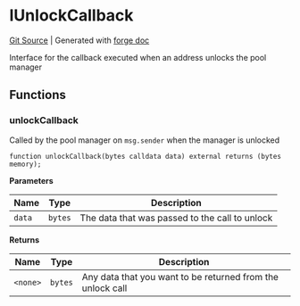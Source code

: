 # IUnlockCallback
[Git Source](https://github.com/Uniswap/v4-core/blob/1141642f8ba4665a50660886a8a8401526677045/src/interfaces/callback/IUnlockCallback.sol)
| Generated with [forge doc](https://book.getfoundry.sh/reference/forge/forge-doc)

Interface for the callback executed when an address unlocks the pool manager


## Functions
### unlockCallback

Called by the pool manager on `msg.sender` when the manager is unlocked


```solidity
function unlockCallback(bytes calldata data) external returns (bytes memory);
```
**Parameters**

|Name|Type|Description|
|----|----|-----------|
|`data`|`bytes`|The data that was passed to the call to unlock|

**Returns**

|Name|Type|Description|
|----|----|-----------|
|`<none>`|`bytes`|Any data that you want to be returned from the unlock call|


